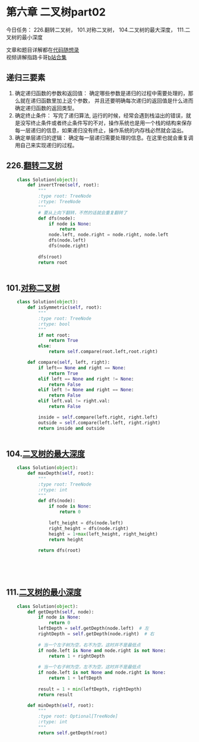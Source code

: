 # 第六章  二叉树part02

今日任务： 226.翻转二叉树， 101.对称二叉树， 104.二叉树的最大深度， 111.二叉树的最小深度

文章和题目详解都在[代码随想录](https://programmercarl.com/)  
视频讲解指路卡哥[b站合集](https://space.bilibili.com/525438321/channel/collectiondetail?sid=180037)

## 递归三要素
1. 确定递归函数的参数和返回值： 确定哪些参数是递归的过程中需要处理的，那么就在递归函数里加上这个参数， 并且还要明确每次递归的返回值是什么进而确定递归函数的返回类型。
2. 确定终止条件： 写完了递归算法, 运行的时候，经常会遇到栈溢出的错误，就是没写终止条件或者终止条件写的不对，操作系统也是用一个栈的结构来保存每一层递归的信息，如果递归没有终止，操作系统的内存栈必然就会溢出。
3. 确定单层递归的逻辑： 确定每一层递归需要处理的信息。在这里也就会重复调用自己来实现递归的过程。  

## 226.[翻转二叉树](https://leetcode.com/problems/invert-binary-tree/description/)
```python
    class Solution(object):
        def invertTree(self, root):
            """
            :type root: TreeNode
            :rtype: TreeNode
            """
            # 要从上向下翻转，不然的话就会重复翻转了
            def dfs(node):
                if node is None:
                    return
                node.left, node.right = node.right, node.left
                dfs(node.left)
                dfs(node.right)
            
            dfs(root)
            return root
        
```

## 101.[对称二叉树](https://leetcode.com/problems/symmetric-tree/description/)
```python
    class Solution(object):
        def isSymmetric(self, root):
            """
            :type root: TreeNode
            :rtype: bool
            """
            if not root:
                return True
            else:
                return self.compare(root.left,root.right)

        def compare(self, left, right):
            if left== None and right == None:
                return True
            elif left == None and right != None:
                return False
            elif left != None and right == None:
                return False
            elif left.val != right.val:
                return False

            inside = self.compare(left.right, right.left)
            outside = self.compare(left.left, right.right)
            return inside and outside
            
```


## 104.[二叉树的最大深度](https://leetcode.com/problems/maximum-depth-of-binary-tree/description/)
```python
    class Solution(object):
        def maxDepth(self, root):
            """
            :type root: TreeNode
            :rtype: int
            """
            def dfs(node):
                if node is None:
                    return 0
                
                left_height = dfs(node.left)
                right_height = dfs(node.right)
                height = 1+max(left_height, right_height)
                return height
            
            return dfs(root)
            

    
        
```

## 111.[二叉树的最小深度](https://leetcode.com/problems/minimum-depth-of-binary-tree/description/)
```python
    class Solution(object):
        def getDepth(self, node):
            if node is None:
                return 0
            leftDepth = self.getDepth(node.left)  # 左
            rightDepth = self.getDepth(node.right)  # 右
            
            # 当一个左子树为空，右不为空，这时并不是最低点
            if node.left is None and node.right is not None:
                return 1 + rightDepth
            
            # 当一个右子树为空，左不为空，这时并不是最低点
            if node.left is not None and node.right is None:
                return 1 + leftDepth
            
            result = 1 + min(leftDepth, rightDepth)
            return result

        def minDepth(self, root):
            """
            :type root: Optional[TreeNode]
            :rtype: int
            """
            return self.getDepth(root)
        
            

   
        
```